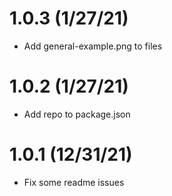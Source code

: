 # 1.0.3 (1/27/21)

<!-- prettier-ignore -->
- Add general-example.png to files

# 1.0.2 (1/27/21)

<!-- prettier-ignore -->
- Add repo to package.json

# 1.0.1 (12/31/21)

<!-- prettier-ignore -->
- Fix some readme issues
